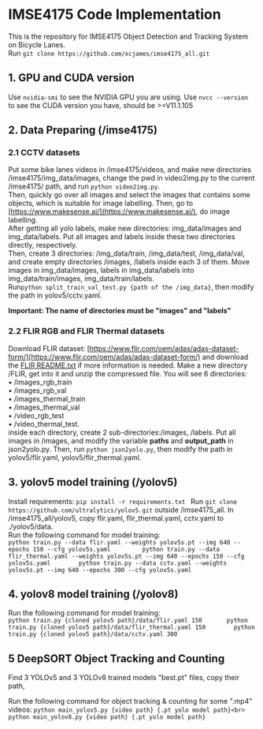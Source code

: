 # IMSE4175 Code Implementation
This is the repository for IMSE4175 Object Detection and Tracking System on Bicycle Lanes.
     <br>Run `git clone https://github.com/xcjames/imse4175_all.git`
## 1. GPU and CUDA version
Use `nvidia-smi` to see the NVIDIA GPU you are using. Use `nvcc --version` to see the CUDA version you have, should be >=V11.1.105
## 2. Data Preparing (/imse4175)

### 2.1 CCTV datasets
Put some bike lanes videos in /imse4175/videos, and make new directories /imse4175/img_data/images, change the pwd in video2img.py to the current /imse4175/ path, and run `python video2img.py`. <br>
Then, quickly go over all images and select the images that contains some objects, which is suitable for image labelling. Then, go to [https://www.makesense.ai/](https://www.makesense.ai/), do image labelling. <br>
After getting all yolo labels, make new directories: img_data/images and img_data/labels. Put all images and labels inside these two directories directly, respectively.<br>
Then, create 3 directories: /img_data/train, /img_data/test, /img_data/val, and create empty directories /images, /labels inside each 3 of them. Move images in img_data/images, labels in img_data/labels into img_data/train/images, img_data/train/labels. <br>
Run`python split_train_val_test.py {path of the /img_data}`, then modify the path in yolov5/cctv.yaml. 

**Important: The name of directories must be "images" and "labels"**
### 2.2 FLIR RGB and FLIR Thermal datasets
Download FLIR dataset: [https://www.flir.com/oem/adas/adas-dataset-form/](https://www.flir.com/oem/adas/adas-dataset-form/) and download the [FLIR README.txt](https://adas-dataset-v2.flirconservator.com/dataset/README.txt) if more information is needed. Make a new directory /FLIR, get into it and unzip the compressed file. You will see 6 directories:  <br>
  • /images_rgb_train  
  • /images_rgb_val  
  • /images_thermal_train  
  • /images_thermal_val  
  • /video_rgb_test  
  • /video_thermal_test.  <br> 
inside each directory, create 2 sub-directories:/images, /labels. Put all images in /images, and modify the variable **paths** and **output_path** in json2yolo.py. Then, run `python json2yolo.py`, then modify the path in yolov5/flir.yaml, yolov5/flir_thermal.yaml. <br>

## 3. yolov5 model training (/yolov5)
Install requirements: `pip install -r requirements.txt `
Run `git clone https://github.com/ultralytics/yolov5.git` outside /imse4175_all. In /imse4175_all/yolov5, copy flir.yaml, flir_thermal.yaml, cctv.yaml to ./yolov5/data. <br>
Run the following command for model training:<br>
`
python train.py --data flir.yaml --weights yolov5s.pt --img 640 --epochs 150 --cfg yolov5s.yaml        
python train.py --data flir_thermal.yaml --weights yolov5s.pt --img 640 --epochs 150 --cfg yolov5s.yaml       
python train.py --data cctv.yaml --weights yolov5s.pt --img 640 --epochs 300 --cfg yolov5s.yaml    
`

## 4. yolov8 model training (/yolov8)

Run the following command for model training:<br>
`python train.py {cloned yolov5 path}/data/flir.yaml 150      
python train.py {cloned yolov5 path}/data/flir_thermal.yaml 150       
python train.py {cloned yolov5 path}/data/cctv.yaml 300`

## 5 DeepSORT Object Tracking and Counting
Find 3 YOLOv5 and 3 YOLOv8 trained models "best.pt" files, copy their path, <br>

Run the following command for object tracking & counting for some ".mp4" videos:
`
python main_yolov5.py {video path} {.pt yolo model path}<br>
python main_yolov8.py {video path} {.pt yolo model path}
`


